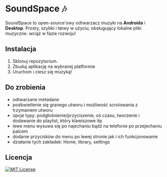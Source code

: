 # SoundSpace 🎶
SoundSpace to open-source'owy odtwarzacz muzyki na **Androida** i **Desktop**. Prosty, szybki i łatwy w użyciu, obsługujący lokalne pliki muzyczne. wciąż w fazie rozwoju!

## Instalacja
1. Sklonuj repozytorium.
2. Zbuduj aplikację na wybranej platformie
3. Uruchom i ciesz się muzyką!

## Do zrobienia
 - odtwarzane metadane
 - podświetlenie się granego utworu i możliwość scrolowania z trzymaniem utworu
 - opcje typy: podgłośnienie/przyciszenie, oś czasu, tworzenie i dodawanie do playlist, który klawiszowe itp
 - lewe menu wysuwa się po najechaniu bądź na telefonie po przejechaniu palcem
 - dodanie przycisków do menu po lewej stronie jak i ich funkcjonowanie
 - działanie tych zakładek: Home, library, settings 


## Licencja
[![MIT License](https://img.shields.io/badge/License-MIT-green.svg)](https://choosealicense.com/licenses/mit/)
